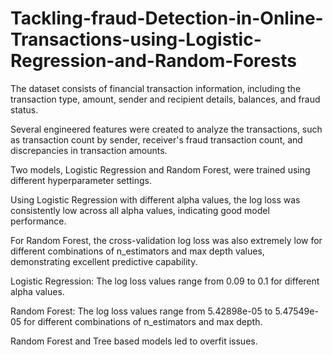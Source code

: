 # Tackling-fraud-Detection-in-Online-Transactions-using-Logistic-Regression-and-Random-Forests

The dataset consists of financial transaction information, including the transaction type, amount, sender and recipient details, balances, and fraud status.

Several engineered features were created to analyze the transactions, such as transaction count by sender, receiver's fraud transaction count, and discrepancies in transaction amounts.

Two models, Logistic Regression and Random Forest, were trained using different hyperparameter settings.

Using Logistic Regression with different alpha values, the log loss was consistently low across all alpha values, indicating good model performance.

For Random Forest, the cross-validation log loss was also extremely low for different combinations of n_estimators and max depth values, demonstrating excellent predictive capability.

Logistic Regression: The log loss values range from 0.09 to 0.1 for different alpha values.

Random Forest: The log loss values range from 5.42898e-05 to 5.47549e-05 for different combinations of n_estimators and max depth.

Random Forest and Tree based models led to overfit issues.
